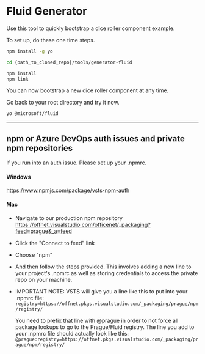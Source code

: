 # Fluid Generator

Use this tool to quickly bootstrap a dice roller component example.

To set up, do these one time steps.
````bash
npm install -g yo

cd {path_to_cloned_repo}/tools/generator-fluid

npm install
npm link
````


You can now bootstrap a new dice roller component at any time. 

Go back to your root directory and try it now.
````bash
yo @microsoft/fluid
````
---

## npm or Azure DevOps auth issues and private npm repositories

If you run into an auth issue. Please set up your .npmrc.

#### Windows
https://www.npmjs.com/package/vsts-npm-auth

#### Mac

* Navigate to our production npm repository https://offnet.visualstudio.com/officenet/_packaging?feed=prague&_a=feed
* Click the "Connect to feed" link
* Choose "npm"
* And then follow the steps provided. This involves adding a new line to your project's .npmrc as well as storing credentials to access the private repo on your machine.
* IMPORTANT NOTE: VSTS will give you a line like this to put into your .npmrc file:
  `registry=https://offnet.pkgs.visualstudio.com/_packaging/prague/npm/registry/`
  
  You need to prefix that line with @prague in order to not force all package lookups to go to the Prague/Fluid registry. The line you add to your .npmrc file should actually look like this:
  `@prague:registry=https://offnet.pkgs.visualstudio.com/_packaging/prague/npm/registry/`
